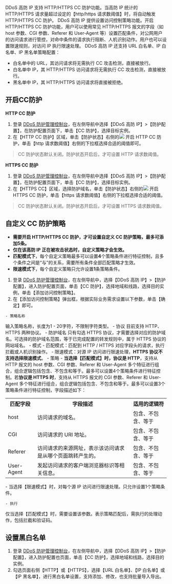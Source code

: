 DDoS 高防 IP 支持 HTTP/HTTPS CC 防护功能。当高防 IP 统计的 HTTP/HTTPS 请求量超过设定的【http/https 请求数阈值】时，将自动触发 HTTP/HTTPS CC 防护。
DDoS 高防 IP 提供设置访问控制策略功能。开启 HTTP/HTTPS CC 防护功能，用户可以使用常见 HTTP/HTTPS 报文的字段（如 host 参数、CGI 参数、Referer 和 User-Agent 等）设置匹配条件，对公网用户的访问请求进行管控，对命中条件的请求执行阻断、人机识别动作。用户也可以设置限速规则，对访问 IP 执行限速处理。
DDoS 高防 IP 还支持 URL 白名单、IP 白名单、IP 黑名单策略配置：
-  白名单中的 URL，其访问请求将无需执行 CC 攻击检测，直接被放行。
-  白名单中 IP，其 HTTP/HTTPS 访问请求将无需执行 CC 攻击检测，直接被放行。
-  黑名单中 IP，其 HTTP/HTTPS 访问请求将直接被拒绝。


## 开启CC防护
**HTTP CC 防护**
1. 登录 [DDoS 防护管理控制台](https://console.cloud.tencent.com/dayu/bgpip_v2)，在左侧导航中选择【DDoS 高防 IP】>【防护配置】，在防护配置页面下，单击【CC 防护】，选择目标实例。
1. 在【HTTP CC 防护】区域，单击【防护状态】右侧的<img src="https://main.qcloudimg.com/raw/9d7bb2c60a2b375acb45614f39e4986f.png"  style="margin:0;"> 开启 HTTP CC 防护，单击【http 请求数阈值】右侧的下拉框选择合适的阈值即可。
<!--![](https://main.qcloudimg.com/raw/ca2bd6306d3a29cf32a834dccc8816bb.png)-->
>CC 防护状态默认关闭。防护状态开启后，才可设置 HTTP 请求数阈值。

**HTTPS CC 防护**
1. 登录 [DDoS 防护管理控制台](https://console.cloud.tencent.com/dayu/bgpip_v2)，在左侧导航中选择【DDoS 高防 IP】>【防护配置】，在防护配置页面下，单击【CC 防护】，选择目标实例。
2. 在【HTTPS CC】区域，选择防护域名，单击【防护状态】右侧的<img src="https://main.qcloudimg.com/raw/9d7bb2c60a2b375acb45614f39e4986f.png"  style="margin:0;"> 开启 HTTPS CC 防护，单击【https 请求数阈值】右侧的下拉框选择合适的阈值。
<!--![](https://main.qcloudimg.com/raw/452ead2f4b71df2dc06f3a978ffeb5b6.png)-->
>CC 防护状态默认关闭。防护状态开启后，才可设置 HTTPS 请求数阈值。


## 自定义 CC 防护策略
> 
- **需要开启 HTTP/HTTPS CC 防护，才可设置自定义 CC 防护策略，最多可添加5条。**
- **仅在该高防 IP 正在被攻击状态时，自定义策略才会生效。**
-  **匹配模式下**，每个自定义策略最多可以设置**4**个策略条件进行特征控制，且多个条件之间是“与”的关系，需要所有条件全部匹配策略才生效。
-  **限速模式下**，每个自定义策略只允许设置**1**条策略条件。
>
1. 登录  [DDoS 防护管理控制台](https://console.cloud.tencent.com/dayu/bgpip_v2)，在左侧导航中，选择【DDoS 高防 IP】>【防护配置】，进入防护配置页面，单击【CC 防护】，选择地域和线路，选择目的实例，单击【添加访问控制策略】。
2. 在【添加访问控制策略】弹出框，根据实际业务需求设置以下参数，单击【确定】即可。
<!--![](https://main.qcloudimg.com/raw/83d50ac7be9edfaa1ff7dd62b58463a2.png)-->
	- 策略名称
输入策略名称，长度为1 - 20字符，不限制字符类型。
	- 协议
目前支持 HTTP、HTTPS 两种协议。
	- 防护域名
只有勾选 HTTPS 协议，才需要选择对应的防护域名。可选择的防护域名范围，等于已完成配置的转发规则中，属于 HTTPS 协议的网站域名。
	- 模式
		- 匹配模式：匹配到 HTTP / HTTPS 对应字段头的请求，执行拦截或人机识别操作。
		- 限速模式：对源 IP 访问进行限速处理，**HTTPS 协议不支持选择限速模式**。
	- 策略
		- **当选择【匹配模式】时，协议是 HTTP**，支持从 HTTP 报文的 host 参数、CGI 参数、Referer 和 User-Agent 多个特征进行组合，组合逻辑包括包含、不包含和等于。最多可以设置4个策略条件进行特征控制。若**协议是 HTTPS 时**，支持从 HTTPS 报文的 CGI 参数、Referer 和 User-Agent 多个特征进行组合，组合逻辑包括包含、不包含和等于。最多可以设置3个策略条件进行特征控制，字段描述如下：
		<table>
		<tr><th>匹配字段</th><th>字段描述</th><th>适用的逻辑符</th></tr>
		<tr><td>host</td><td>访问请求的域名。</td><td>包含、不包含、等于</td></tr>
		<tr><td>CGI</td><td>访问请求的 URI 地址。</td><td>包含、不包含、等于</td></tr>
		<tr><td>Referer</td><td>访问请求的来源网址，表示该访问请求是从哪个页面跳转产生的。</td><td>包含、不包含、等于</td></tr>
		<tr><td>User-Agent</td><td>发起访问请求的客户端浏览器标识等相关信息。</td><td>包含、不包含、等于</td></tr>
		</table>
		- 当选择【限速模式】时，对每个源 IP 访问进行限速处理。只允许设置1个策略条件。
<!--![](https://main.qcloudimg.com/raw/55907e363ea9230f4258bd499f43f7a1.png)-->
	- 执行
仅当选择【匹配模式】时，需要设置该参数。表示策略匹配后，需执行的处理动作，包括拦截和验证码。

## 设置黑白名单
1. 登录 [DDoS 防护管理控制台](https://console.cloud.tencent.com/dayu/bgpip_v2)，在左侧导航中，选择【DDoS 高防 IP】>【防护配置】，进入防护配置也页面，单击【CC 防护】，选择地域和线路，选择目的实例。
2. 勾选页面右侧【HTTP】或【HTTPS】，选择【URL 白名单】、【IP 白名单】或【IP 黑名单】，进行黑白名单设置，支持添加、修改，也支持批量导入导出。
<!--![](https://main.qcloudimg.com/raw/aa6affedb8ef027a9b5d316c04a892f2.png)-->
